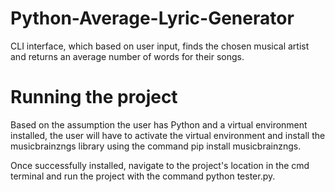 # Python-Average-Lyric-Generator
CLI interface, which based on user input, finds the chosen musical artist and returns an average number of words for their songs.

# Running the project
Based on the assumption the user has Python and a virtual environment installed, the user will have to activate the virtual environment
and install the musicbrainzngs library using the command pip install musicbrainzngs.

Once successfully installed, navigate to the project's location in the cmd terminal and run the project with the command python tester.py.
